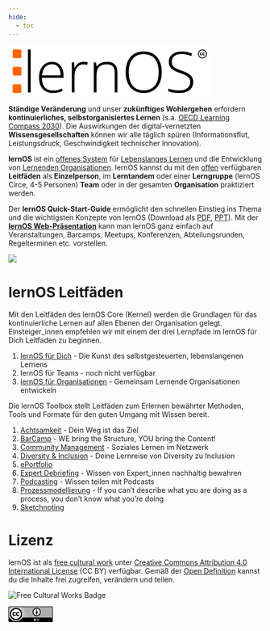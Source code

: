 ```yaml
---
hide:
  - toc
---
```

<style>
  .md-content__button {
    display: none;
  }
</style>
<img title="" src="https://github.com/cogneon/lernos-core/raw/master/images/lernOS%20Logo/lernOS-logo-400px.png" alt="">

**Ständige Veränderung** und unser **zukünftiges Wohlergehen** erfordern **kontinuierliches, selbstorganisiertes Lernen** (s.a. [OECD Learning Compass 2030](https://www.oecd.org/education/2030-project/contact/OECD_Lernkompass_2030.pdf)). Die Auswirkungen der digital-vernetzten **Wissensgesellschaften** können wir alle täglich spüren (Informationsflut, Leistungsdruck, Geschwindigkeit technischer Innovation).

**lernOS** ist ein [offenes System](https://de.wikipedia.org/wiki/Offenes_System) für [Lebenslanges Lernen](https://de.wikipedia.org/wiki/Lebenslanges_Lernen) und die Entwicklung von [Lernenden Organisationen](https://de.wikipedia.org/wiki/Lernende_Organisation). lernOS kannst du mit den [offen](https://opendefinition.org/od/2.1/de/) verfügbaren **Leitfäden** als **Einzelperson**, im **Lerntandem** oder einer **Lerngruppe** (lernOS Circe, 4-5 Personen) **Team** oder in der gesamten **Organisation** praktiziert werden.

Der **lernOS Quick-Start-Guide** ermöglicht den schnellen Einstieg ins Thema und die wichtigsten Konzepte von lernOS (Download als [PDF](lernOS-Quick-Start-Guide-de-v03.pdf), [PPT](lernOS-Quick-Start-Guide-de-v03.pptx)). Mit der **[lernOS Web-Präsentation](https://cogneon.github.io/lernos/presentation/de/)** kann man lernOS ganz einfach auf Veranstaltungen, Barcamps, Meetups, Konferenzen, Abteilungsrunden, Regelterminen etc. vorstellen.

<a href="https://raw.githubusercontent.com/cogneon/lernos/master/images/lernOS-Quick-Start-Guide-de-v03.png"><img src="https://raw.githubusercontent.com/cogneon/lernos/master/images/lernOS-Quick-Start-Guide-de-v03.png" width=400px /></a>

# lernOS Leitfäden

Mit den Leitfäden des lernOS Core (Kernel) werden die Grundlagen für das kontinuierliche Lernen auf allen Ebenen der Organisation gelegt. Einsteiger_innen empfehlen wir mit einem der drei Lernpfade im lernOS für Dich Leitfaden zu beginnen.

1. [lernOS für Dich](https://cogneon.github.io/lernos-for-you/de/) - Die Kunst des selbstgesteuerten, lebenslangenen Lernens
2. lernOS für Teams - noch nicht verfügbar
3. [lernOS für Organisationen](https://cogneon.github.io/lernos-for-organizations/de/) - Gemeinsam Lernende Organisationen entwickeln

Die lernOS Toolbox stellt Leitfäden zum Erlernen bewährter Methoden, Tools und Formate für den guten Umgang mit Wissen bereit.

1. [Achtsamkeit](https://cogneon.github.io/lernos-achtsamkeit/de/) - Dein Weg ist das Ziel
2. [BarCamp](https://cogneon.github.io/lernos-barcamp/de/) - WE bring the Structure, YOU bring the Content!
3. [Community Management](https://cogneon.github.io/lernos-cmgmt/de/) - Soziales Lernen im Netzwerk
4. [Diversity & Inclusion](https://cogneon.github.io/lernos-diversity/de/) - Deine Lernreise von Diversity zu Inclusion
5. [ePortfolio](https://cogneon.github.io/lernos-eportfolio/de/)
6. [Expert Debriefing](https://cogneon.github.io/lernos-expert-debriefing/de/) - Wissen von Expert_innen nachhaltig bewahren
7. [Podcasting](https://cogneon.github.io/lernos-podcasting/de/) - Wissen teilen mit Podcasts
8. [Prozessmodellierung](https://github.com/cogneon/lernos-prozessmodellierung/releases/download/1.0/lernOS-Prozessmodellierung-de.pdf) - If you can’t describe what you are doing as a process, you don’t know what you’re doing
9. [Sketchnoting](https://cogneon.github.io/lernos-sketchnoting/de/)              

# Lizenz

lernOS ist als [free cultural work](https://creativecommons.org/share-your-work/public-domain/freeworks/) unter [Creative Commons Attribution 4.0 International License](https://creativecommons.org/licenses/by/4.0/) (CC BY) verfügbar. Gemäß der [Open Definition](https://opendefinition.org/od/2.1/de/) kannst du die Inhalte frei zugreifen, verändern und teilen.

![Free Cultural Works Badge](https://upload.wikimedia.org/wikipedia/commons/thumb/b/b7/Approved-for-free-cultural-works.svg/240px-Approved-for-free-cultural-works.svg.png)

![](images/cc-by.png)
